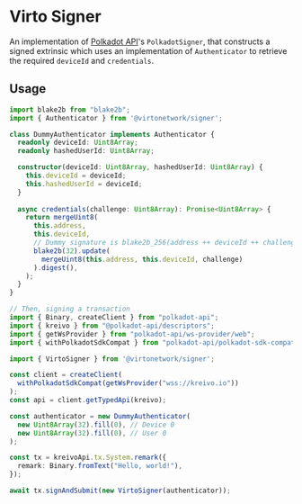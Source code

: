 # Virto Signer

An implementation of [Polkadot API](https://github.com/polkadot-api/polkadot-api)'s `PolkadotSigner`, that constructs a signed extrinsic which
uses an implementation of `Authenticator` to retrieve the required `deviceId` and `credentials`.

## Usage

```ts
import blake2b from "blake2b";
import { Authenticator } from '@virtonetwork/signer';

class DummyAuthenticator implements Authenticator {
  readonly deviceId: Uint8Array;
  readonly hashedUserId: Uint8Array;

  constructor(deviceId: Uint8Array, hashedUserId: Uint8Array) {
    this.deviceId = deviceId;
    this.hashedUserId = deviceId;
  }
  
  async credentials(challenge: Uint8Array): Promise<Uint8Array> {
    return mergeUint8(
      this.address,
      this.deviceId,
      // Dummy signature is blake2b_256(address ++ deviceId ++ challenge)
      blake2b(32).update(
        mergeUint8(this.address, this.deviceId, challenge)
      ).digest(),
    );
  }
}

// Then, signing a transaction
import { Binary, createClient } from "polkadot-api";
import { kreivo } from "@polkadot-api/descriptors";
import { getWsProvider } from "polkadot-api/ws-provider/web";
import { withPolkadotSdkCompat } from "polkadot-api/polkadot-sdk-compat";

import { VirtoSigner } from '@virtonetwork/signer';

const client = createClient(
  withPolkadotSdkCompat(getWsProvider("wss://kreivo.io"))
);
const api = client.getTypedApi(kreivo);

const authenticator = new DummyAuthenticator(
  new Uint8Array(32).fill(0), // Device 0
  new Uint8Array(32).fill(0), // User 0
);

const tx = kreivoApi.tx.System.remark({
  remark: Binary.fromText("Hello, world!"),
});

await tx.signAndSubmit(new VirtoSigner(authenticator));
```
